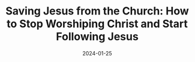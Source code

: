 ---
title: "Saving Jesus from the Church: How to Stop Worshiping Christ and Start Following Jesus"
maker: "Robin R. Meyers"
rating:
identifier: "9780061568213"
medium: "Book"
date: 2024-01-25
---